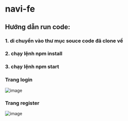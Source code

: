 # navi-fe

## Hướng dẫn run code: 
### 1. di chuyển vào thư mục souce code đã clone về
### 2. chạy lệnh npm install
### 3. chạy lệnh npm start

### Trang login
![image](https://user-images.githubusercontent.com/54978467/203025430-e1d0d8e0-5951-4dc2-a4f3-7cc233e47088.png)

### Trang register
![image](https://user-images.githubusercontent.com/54978467/203025547-c1ac53e6-7af6-4537-854e-b832d7244449.png)
